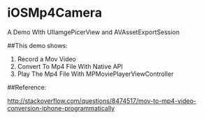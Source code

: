 iOSMp4Camera
============
A Demo WIth UIIamgePicerView  and AVAssetExportSession

##This demo shows:
1. Record a Mov Video
2. Convert To Mp4 File With Native API
3. Play The Mp4 File With MPMoviePlayerViewController

##Reference:

http://stackoverflow.com/questions/8474517/mov-to-mp4-video-conversion-iphone-programmatically
